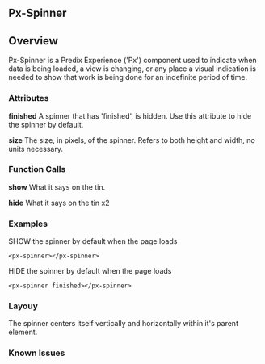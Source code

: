 Px-Spinner
-----------------------------------------------

## Overview

Px-Spinner is a Predix Experience ('Px') component used to indicate when data is being loaded, a view is changing, or any place a visual indication is needed to show that work is being done for an indefinite period of time.

### Attributes

**finished**
A spinner that has 'finished', is hidden. Use this attribute to hide the spinner by default.

**size**
The size, in pixels, of the spinner. Refers to both height and width, no units necessary.

### Function Calls

**show**
What it says on the tin.

**hide**
What it says on the tin x2

### Examples

SHOW the spinner by default when the page loads
```
<px-spinner></px-spinner>
```

HIDE the spinner by default when the page loads
```
<px-spinner finished></px-spinner>
```

### Layouy

The spinner centers itself vertically and horizontally within it's parent element.

### Known Issues
